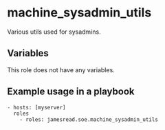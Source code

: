 # machine_sysadmin_utils

Various utils used for sysadmins.
## Variables
This role does not have any variables.


## Example usage in a playbook

```
- hosts: [myserver]
  roles
    - roles: jamesread.soe.machine_sysadmin_utils
```
